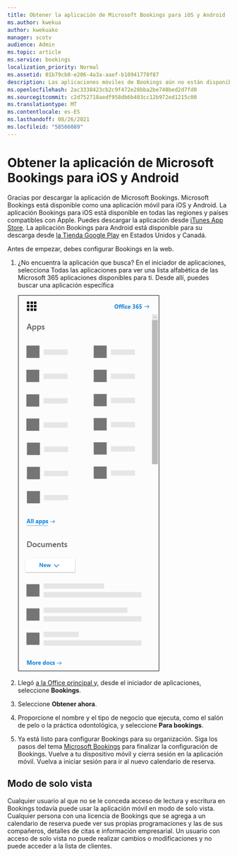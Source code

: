 ```yaml
---
title: Obtener la aplicación de Microsoft Bookings para iOS y Android
ms.author: kwekua
author: kwekuako
manager: scotv
audience: Admin
ms.topic: article
ms.service: bookings
localization_priority: Normal
ms.assetid: 01b79cb0-e206-4a3a-aaef-b10941770f87
description: Las aplicaciones móviles de Bookings aún no están disponibles en todo el mundo. En este artículo se enumeran las configuraciones regionales donde las aplicaciones están disponibles ahora.
ms.openlocfilehash: 2ac3338423cb2c9f472e28bba2be748bed2d7fd0
ms.sourcegitcommit: c2d752718aedf958db6b403cc12b972ed1215c00
ms.translationtype: MT
ms.contentlocale: es-ES
ms.lasthandoff: 08/26/2021
ms.locfileid: "58566089"
---
```

# <a name="get-the-microsoft-bookings-app-for-ios-and-android"></a>Obtener la aplicación de Microsoft Bookings para iOS y Android

Gracias por descargar la aplicación de Microsoft Bookings. Microsoft Bookings está disponible como una aplicación móvil para iOS y Android. La aplicación Bookings para iOS está disponible en todas las regiones y países compatibles con Apple. Puedes descargar la aplicación desde [iTunes App Store](https://apps.apple.com/app/microsoft-bookings/id1065657468). La aplicación Bookings para Android está disponible para su descarga desde [la Tienda Google Play](https://play.google.com/store/apps/details?id=com.microsoft.exchange.bookings) en Estados Unidos y Canadá.

Antes de empezar, debes configurar Bookings en la web.

1. ¿No encuentra la aplicación que busca? En el iniciador de aplicaciones, selecciona Todas las aplicaciones para ver una lista alfabética de las Microsoft 365 aplicaciones disponibles para ti. Desde allí, puedes buscar una aplicación específica

   ![Imagen del iniciador de aplicaciones.](../media/bookings-all-apps-launcher.png)

2. Llegó [a la Office principal y,](https://office.com) desde el iniciador de aplicaciones, seleccione **Bookings**.

3. Seleccione **Obtener ahora**.

4. Proporcione el nombre y el tipo de negocio que ejecuta, como el salón de pelo o la práctica odontológica, y seleccione **Para bookings**.

5. Ya está listo para configurar Bookings para su organización. Siga los pasos del tema [Microsoft Bookings](bookings-overview.md) para finalizar la configuración de Bookings. Vuelve a tu dispositivo móvil y cierra sesión en la aplicación móvil. Vuelva a iniciar sesión para ir al nuevo calendario de reserva.

## <a name="view-only-mode"></a>Modo de solo vista

Cualquier usuario al que no se le conceda acceso de lectura y escritura en Bookings todavía puede usar la aplicación móvil en modo de solo vista. Cualquier persona con una licencia de Bookings que se agrega a un calendario de reserva puede ver sus propias programaciones y las de sus compañeros, detalles de citas e información empresarial. Un usuario con acceso de solo vista no puede realizar cambios o modificaciones y no puede acceder a la lista de clientes.
